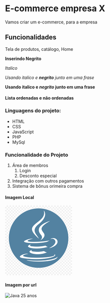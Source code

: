# E-commerce empresa X

Vamos criar um e-commerce, para a empresa

## Funcionalidades
Tela de produtos, catálogo, Home

**Inserindo Negrito**

*Italico*

_Usando italico e **negrito** junto em uma frase_

**Usando italico e _negrito_ junto em uma frase**

#### Lista ordenadas e não ordenadas
### Linguagens do projeto:

* HTML
* CSS
* JavaScript
* PHP
* MySql

### Funcionalidade do Projeto
1. Área de membros
    1. Login
    2. Desconto especial
2. Integração com outros pagamentos
3. Sistema de bônus orimeira compra

#### Imagem Local

![Logo da Linguagem](img/logoJava.png)

#### Imagem por url
![Java 25 anos](https://logospng.org/download/java/logo-java-256.png)
